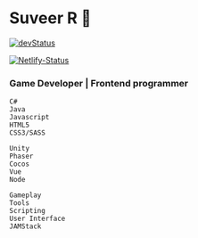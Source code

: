 # Suveer R 👋
[![devStatus]][website]

[![Netlify-Status]][Netlify-Deploys]

[devStatus]: https://img.shields.io/badge/Website-Under%20Development-blue?style=for-the-badge&logo=visualstudiocode&color=007ACC&logoColor=007ACC
[website]: #
[Netlify-Status]: https://api.netlify.com/api/v1/badges/d1b32dce-27bf-4c3f-b185-d582887a0982/deploy-status
[Netlify-Deploys]: https://app.netlify.com/sites/suveer/deploys

### Game Developer | Frontend programmer
```
C#
Java
Javascript
HTML5
CSS3/SASS
```

```
Unity
Phaser
Cocos
Vue
Node
```

```
Gameplay
Tools
Scripting
User Interface
JAMStack
```

